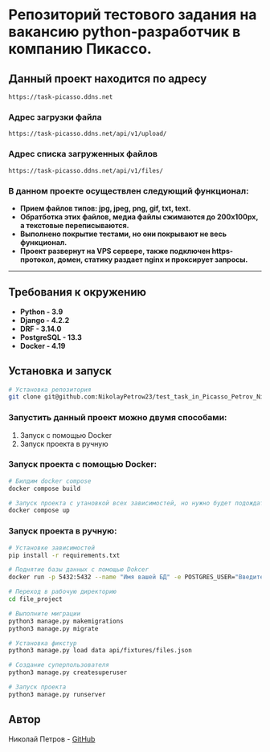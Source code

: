 # Репозиторий тестового задания на вакансию python-разработчик в компанию Пикассо.

## Данный проект находится по адресу 

````
https://task-picasso.ddns.net
````

### Адрес загрузки файла
````
https://task-picasso.ddns.net/api/v1/upload/
````

### Адрес списка загруженных файлов 
````
https://task-picasso.ddns.net/api/v1/files/
````

### В данном проекте осуществлен следующий функционал:
- **Прием файлов типов: jpg, jpeg, png, gif, txt, text.**
- **Обратботка этих файлов, медиа файлы сжимаются до 200х100px, а текстовые переписываются.**
- **Выполнено покрытие тестами, но они покрывают не весь функционал.**
- **Проект развернут на VPS сервере, также подключен https-протокол, домен, статику раздает nginx и проксирует запросы.**
****

## Требования к окружению

- **Python - 3.9**
- **Django - 4.2.2**
- **DRF - 3.14.0**
- **PostgreSQL - 13.3**
- **Docker - 4.19**

## Установка и запуск

```bash
# Установка репозитория
git clone git@github.com:NikolayPetrow23/test_task_in_Picasso_Petrov_Nikolay.git
```

### Запустить данный проект можно двумя способами:
1. Запуск с помощью Docker
2. Запуск проекта в ручную


### Запуск проекта с помощью Docker:
```bash
# Билдим docker compose
docker compose build
```
```bash
# Запуск проекта с утановкой всех зависимостей, но нужно будет подождать!
docker compose up
```

### Запуск проекта в ручную:
```bash
# Установке зависимостей
pip install -r requirements.txt
```

```bash
# Поднятие базы данных с помощью Dokcer
docker run -p 5432:5432 --name "Имя вашей БД" -e POSTGRES_USER="Введите пользователя для БД" -e POSTGRES_PASSWORD="Введите пароль для БД" -e POSTGRES_DB="Имя вашей БД" -d postgres:13.3
```

```bash
# Переход в рабочую директорию
cd file_project
```

```bash
# Выполните миграции
python3 manage.py makemigrations
python3 manage.py migrate
```

```bash
# Установка фикстур
python3 manage.py load data api/fixtures/files.json
```

```bash
# Создание суперпользователя
python3 manage.py createsuperuser
```

```bash
# Запуск проекта
python3 manage.py runserver
```


## Автор
Николай Петров - [GitHub](https://github.com/NikolayPetrow23)
